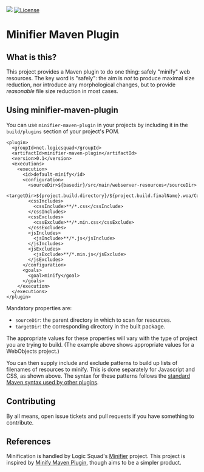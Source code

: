 ![](https://github.com/logicsquad/minifier-maven-plugin/workflows/build/badge.svg)
[![License](https://img.shields.io/badge/License-BSD-blue.svg)](https://opensource.org/licenses/BSD-2-Clause)

Minifier Maven Plugin
=====================

What is this?
-------------
This project provides a Maven plugin to do one thing: safely "minify"
web resources. The key word is "safely": the aim is _not_ to produce
maximal size reduction, nor introduce any morphological changes, but
to provide _reasonable_ file size reduction in most cases.

Using minifier-maven-plugin
---------------------------
You can use `minifier-maven-plugin` in your projects by including it in
the `build/plugins` section of your project's POM.

    <plugin>
      <groupId>net.logicsquad</groupId>
      <artifactId>minifier-maven-plugin</artifactId>
      <version>0.1</version>
      <executions>
        <execution>
          <id>default-minify</id>
          <configuration>
            <sourceDir>${basedir}/src/main/webserver-resources</sourceDir>
            <targetDir>${project.build.directory}/${project.build.finalName}.woa/Contents/WebServerResources</targetDir>
            <cssIncludes>
              <cssInclude>**/*.css</cssInclude>
            </cssIncludes>
            <cssExcludes>
              <cssExclude>**/*.min.css</cssExclude>
            </cssExcludes>
            <jsIncludes>
              <jsInclude>**/*.js</jsInclude>
            </jsIncludes>
            <jsExcludes>
              <jsExclude>**/*.min.js</jsExclude>
            </jsExcludes>
          </configuration>
          <goals>
            <goal>minify</goal>
          </goals>
        </execution>
      </executions>
    </plugin>

Mandatory properties are:

* `sourceDir`: the parent directory in which to scan for resources.
* `targetDir`: the corresponding directory in the built package.

The appropriate values for these properties will vary with the type of
project you are trying to build. (The example above shows appropriate
values for a WebObjects project.)

You can then supply include and exclude patterns to build up lists of
filenames of resources to minify. This is done separately for
Javascript and CSS, as shown above. The syntax for these patterns
follows the [standard Maven syntax used by other plugins](https://maven.apache.org/plugins/maven-resources-plugin/examples/include-exclude.html).

Contributing
------------
By all means, open issue tickets and pull requests if you have something
to contribute.

References
----------
Minification is handled by Logic Squad's [Minifier](https://github.com/logicsquad/minifier)
project. This project is inspired by [Minify Maven Plugin](https://github.com/samaxes/minify-maven-plugin),
though aims to be a simpler product. 
